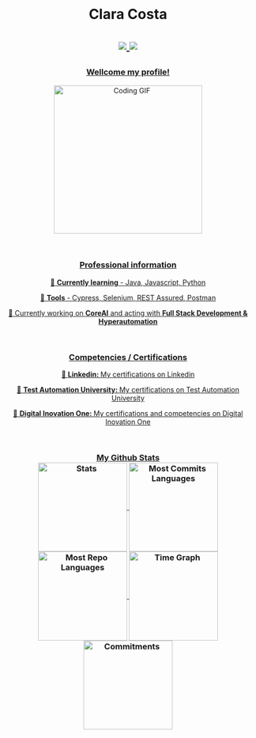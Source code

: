 <br>

<h1 align="center">
 Clara Costa 

<p align="center">
 <a href="https://www.linkedin.com/in/claracostadev/"> <a href="mailto:claracostarc@gmail.com">
<img src="https://img.shields.io/badge/Gmail-D14836?style=for-the-badge&logo=gmail&logoColor=white" target="blank"> 
<a href="https://www.linkedin.com/in/claracostadev/"> 
<img src="https://img.shields.io/badge/LinkedIn-0077B5?style=for-the-badge&logo=linkedin&logoColor=white"> 
</p> </h1>


 

 <h3 align="center">Wellcome my profile!</h3>
 
<p align="center">
  <img alt="Coding GIF" width="300" height="auto" src=""/>
</p>
<br>


<h3 align="center">Professional information</h3>
<p align="center"> 📖 <b>Currently learning</b> - Java, Javascript, Python</p>
<p align="center"> 🔨 <b>Tools</b> - Cypress, Selenium, REST Assured, Postman</p>
<p align="center"> 💼 Currently working on <b>CoreAI</b> and acting with <b>Full Stack Development & Hyperautomation</b></p>
<br>

<h3 align="center">Competencies / Certifications</h3>
<p align="center"> 🚀 <b>Linkedin: </b> <a href="https://www.linkedin.com/in/claracostadev/details/certifications/">My certifications on Linkedin</p>
 <p align="center"> 🚀 <b>Test Automation University: </b> <a href="https://testautomationu.applitools.com/certificate/?id=7cfe186d">My certifications on Test Automation University</p>
 <p align="center"> 🚀 <b>Digital Inovation One: </b> <a href="https://www.dio.me/users/claracostarc">My certifications and competencies on Digital Inovation One</p>
  
 <a href="https://www.linkedin.com/in/claracostadev/">
<br>

<h3 align="center"</h3>My Github Stats
<div align="center">
  <img align="center" src="http://github-profile-summary-cards.vercel.app/api/cards/stats?username=ClaraCosta&theme=tokyonight" height="180em" alt="Stats"/>
  <img align="center" src="http://github-profile-summary-cards.vercel.app/api/cards/most-commit-language?username=ClaraCosta&theme=tokyonight&exclude=html,CSS,Jupyter%20Notebook" height="180em" alt="Most Commits Languages"/>
  <img align="center" src="http://github-profile-summary-cards.vercel.app/api/cards/repos-per-language?username=ClaraCosta&theme=tokyonight&exclude=html,CSS,Jupyter%20Notebook" height="180em" alt="Most Repo Languages"/>
  <img align="center" src="http://github-profile-summary-cards.vercel.app/api/cards/productive-time?username=ClaraCosta&theme=tokyonight&utcOffset=5.30" height="180em" alt="Time Graph"/>
  <img align="center" src="http://github-profile-summary-cards.vercel.app/api/cards/profile-details?username=ClaraCosta&theme=tokyonight" height="180em" alt="Commitments"/>
</div>
 


